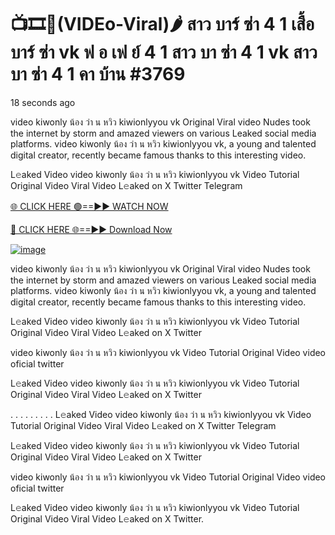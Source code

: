 # 📺🎞️👙(VIDEo-Viral)🌶 สาว บาร์ ซ่า 4 1 เสื้อ บาร์ ซ่า vk ฟ อ เฟ ย์ 4 1 สาว บา ซ่า 4 1 vk สาว บา ซ่า 4 1 คา บ้าน #3769
18 seconds ago

video kiwonly น้อง ว่า น หวิว kiwionlyyou vk Original Viral video Nudes took the internet by storm and amazed viewers on various Leaked social media platforms. video kiwonly น้อง ว่า น หวิว kiwionlyyou vk, a young and talented digital creator, recently became famous thanks to this interesting video.

L𝚎aked Video video kiwonly น้อง ว่า น หวิว kiwionlyyou vk Video Tutorial Original Video Viral Video L𝚎aked on X Twitter Telegram

[🌐 CLICK HERE 🟢==►► WATCH NOW](https://4k-stream-tv01.blogspot.com/2025/01/vai00.html)

[🔴 CLICK HERE 🌐==►► Download Now](https://4k-stream-tv01.blogspot.com/2025/01/vai00.html)

[![image](https://github.com/user-attachments/assets/9fb639ed-84ad-42c3-b2f2-fd144046d747)](https://4k-stream-tv01.blogspot.com/2025/01/vai00.html)


video kiwonly น้อง ว่า น หวิว kiwionlyyou vk Original Viral video Nudes took the internet by storm and amazed viewers on various Leaked social media platforms. video kiwonly น้อง ว่า น หวิว kiwionlyyou vk, a young and talented digital creator, recently became famous thanks to this interesting video.

L𝚎aked Video video kiwonly น้อง ว่า น หวิว kiwionlyyou vk Video Tutorial Original Video Viral Video L𝚎aked on X Twitter

video kiwonly น้อง ว่า น หวิว kiwionlyyou vk Video Tutorial Original Video video oficial twitter

L𝚎aked Video video kiwonly น้อง ว่า น หวิว kiwionlyyou vk Video Tutorial Original Video Viral Video L𝚎aked on X Twitter

. . . . . . . . . L𝚎aked Video video kiwonly น้อง ว่า น หวิว kiwionlyyou vk Video Tutorial Original Video Viral Video L𝚎aked on X Twitter Telegram

L𝚎aked Video video kiwonly น้อง ว่า น หวิว kiwionlyyou vk Video Tutorial Original Video Viral Video L𝚎aked on X Twitter

video kiwonly น้อง ว่า น หวิว kiwionlyyou vk Video Tutorial Original Video video oficial twitter

L𝚎aked Video video kiwonly น้อง ว่า น หวิว kiwionlyyou vk Video Tutorial Original Video Viral Video L𝚎aked on X Twitter.
